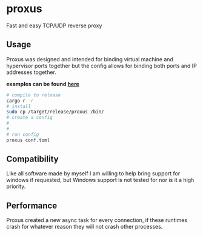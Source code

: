 # proxus
Fast and easy TCP/UDP reverse proxy


## Usage
Proxus was designed and intended for binding virtual machine and hypervisor ports together but the config allows for binding both ports and IP addresses together.

**examples can be found [here](https://github.com/toastxc/proxus/blob/main/conf.toml)**

```bash
# compile to release
cargo r -r
# install 
sudo cp /target/release/proxus /bin/
# create a config
# 
#
# run config 
proxus conf.toml
```

## Compatibility
Like all software made by myself I am willing to help bring support for windows if requested, but Windows support is not tested for nor is it a high priority.


## Performance
Proxus created a new async task for every connection, if these runtimes crash for whatever reason they will not crash other processes.
